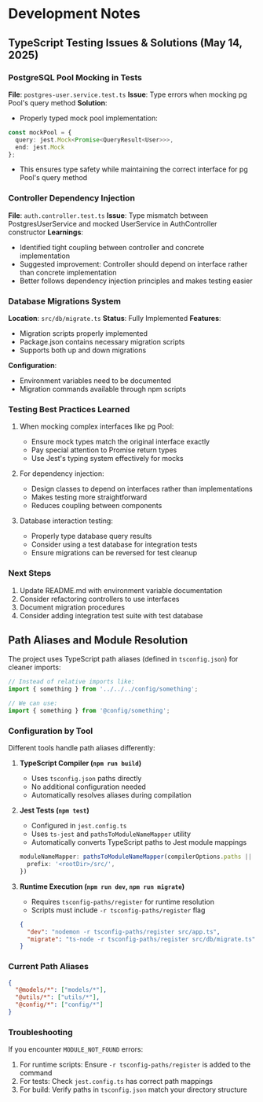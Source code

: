 # Development Notes

## TypeScript Testing Issues & Solutions (May 14, 2025)

### PostgreSQL Pool Mocking in Tests
**File**: `postgres-user.service.test.ts`
**Issue**: Type errors when mocking pg Pool's query method
**Solution**:
- Properly typed mock pool implementation:
```typescript
const mockPool = {
  query: jest.Mock<Promise<QueryResult<User>>>,
  end: jest.Mock
};
```
- This ensures type safety while maintaining the correct interface for pg Pool's query method

### Controller Dependency Injection
**File**: `auth.controller.test.ts`
**Issue**: Type mismatch between PostgresUserService and mocked UserService in AuthController constructor
**Learnings**:
- Identified tight coupling between controller and concrete implementation
- Suggested improvement: Controller should depend on interface rather than concrete implementation
- Better follows dependency injection principles and makes testing easier

### Database Migrations System
**Location**: `src/db/migrate.ts`
**Status**: Fully Implemented
**Features**:
- Migration scripts properly implemented
- Package.json contains necessary migration scripts
- Supports both up and down migrations

**Configuration**:
- Environment variables need to be documented
- Migration commands available through npm scripts

### Testing Best Practices Learned
1. When mocking complex interfaces like pg Pool:
   - Ensure mock types match the original interface exactly
   - Pay special attention to Promise return types
   - Use Jest's typing system effectively for mocks

2. For dependency injection:
   - Design classes to depend on interfaces rather than implementations
   - Makes testing more straightforward
   - Reduces coupling between components

3. Database interaction testing:
   - Properly type database query results
   - Consider using a test database for integration tests
   - Ensure migrations can be reversed for test cleanup

### Next Steps
1. Update README.md with environment variable documentation
2. Consider refactoring controllers to use interfaces
3. Document migration procedures
4. Consider adding integration test suite with test database

## Path Aliases and Module Resolution

The project uses TypeScript path aliases (defined in `tsconfig.json`) for cleaner imports:

```typescript
// Instead of relative imports like:
import { something } from '../../../config/something';

// We can use:
import { something } from '@config/something';
```

### Configuration by Tool

Different tools handle path aliases differently:

1. **TypeScript Compiler (`npm run build`)**
   - Uses `tsconfig.json` paths directly
   - No additional configuration needed
   - Automatically resolves aliases during compilation

2. **Jest Tests (`npm test`)**
   - Configured in `jest.config.ts`
   - Uses `ts-jest` and `pathsToModuleNameMapper` utility
   - Automatically converts TypeScript paths to Jest module mappings
   ```typescript
   moduleNameMapper: pathsToModuleNameMapper(compilerOptions.paths || {}, {
     prefix: '<rootDir>/src/',
   })
   ```

3. **Runtime Execution (`npm run dev`, `npm run migrate`)**
   - Requires `tsconfig-paths/register` for runtime resolution
   - Scripts must include `-r tsconfig-paths/register` flag
   ```json
   {
     "dev": "nodemon -r tsconfig-paths/register src/app.ts",
     "migrate": "ts-node -r tsconfig-paths/register src/db/migrate.ts"
   }
   ```

### Current Path Aliases

```json
{
  "@models/*": ["models/*"],
  "@utils/*": ["utils/*"],
  "@config/*": ["config/*"]
}
```

### Troubleshooting

If you encounter `MODULE_NOT_FOUND` errors:
1. For runtime scripts: Ensure `-r tsconfig-paths/register` is added to the command
2. For tests: Check `jest.config.ts` has correct path mappings
3. For build: Verify paths in `tsconfig.json` match your directory structure 
